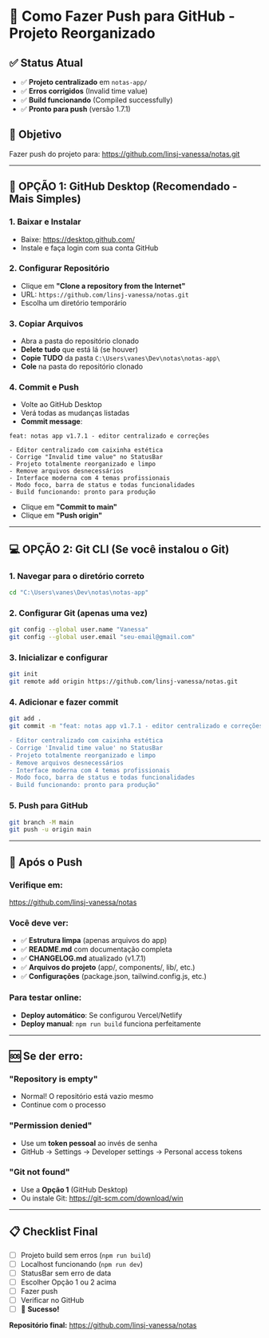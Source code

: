 # 🚀 Como Fazer Push para GitHub - Projeto Reorganizado

## ✅ **Status Atual**
- ✅ **Projeto centralizado** em `notas-app/`
- ✅ **Erros corrigidos** (Invalid time value)
- ✅ **Build funcionando** (Compiled successfully)
- ✅ **Pronto para push** (versão 1.7.1)

## 🎯 **Objetivo**
Fazer push do projeto para: https://github.com/linsj-vanessa/notas.git

---

## 📱 **OPÇÃO 1: GitHub Desktop (Recomendado - Mais Simples)**

### 1. **Baixar e Instalar**
- Baixe: https://desktop.github.com/
- Instale e faça login com sua conta GitHub

### 2. **Configurar Repositório**
- Clique em **"Clone a repository from the Internet"**
- URL: `https://github.com/linsj-vanessa/notas.git`
- Escolha um diretório temporário

### 3. **Copiar Arquivos**
- Abra a pasta do repositório clonado
- **Delete tudo** que está lá (se houver)
- **Copie TUDO** da pasta `C:\Users\vanes\Dev\notas\notas-app\`
- **Cole** na pasta do repositório clonado

### 4. **Commit e Push**
- Volte ao GitHub Desktop
- Verá todas as mudanças listadas
- **Commit message**: 
```
feat: notas app v1.7.1 - editor centralizado e correções

- Editor centralizado com caixinha estética
- Corrige "Invalid time value" no StatusBar  
- Projeto totalmente reorganizado e limpo
- Remove arquivos desnecessários 
- Interface moderna com 4 temas profissionais
- Modo foco, barra de status e todas funcionalidades
- Build funcionando: pronto para produção
```
- Clique em **"Commit to main"**
- Clique em **"Push origin"**

---

## 💻 **OPÇÃO 2: Git CLI (Se você instalou o Git)**

### 1. **Navegar para o diretório correto**
```bash
cd "C:\Users\vanes\Dev\notas\notas-app"
```

### 2. **Configurar Git (apenas uma vez)**
```bash
git config --global user.name "Vanessa"
git config --global user.email "seu-email@gmail.com"
```

### 3. **Inicializar e configurar**
```bash
git init
git remote add origin https://github.com/linsj-vanessa/notas.git
```

### 4. **Adicionar e fazer commit**
```bash
git add .
git commit -m "feat: notas app v1.7.1 - editor centralizado e correções

- Editor centralizado com caixinha estética
- Corrige 'Invalid time value' no StatusBar  
- Projeto totalmente reorganizado e limpo
- Remove arquivos desnecessários 
- Interface moderna com 4 temas profissionais
- Modo foco, barra de status e todas funcionalidades
- Build funcionando: pronto para produção"
```

### 5. **Push para GitHub**
```bash
git branch -M main
git push -u origin main
```

---

## 🎉 **Após o Push**

### Verifique em:
https://github.com/linsj-vanessa/notas

### Você deve ver:
- ✅ **Estrutura limpa** (apenas arquivos do app)
- ✅ **README.md** com documentação completa
- ✅ **CHANGELOG.md** atualizado (v1.7.1)
- ✅ **Arquivos do projeto** (app/, components/, lib/, etc.)
- ✅ **Configurações** (package.json, tailwind.config.js, etc.)

### Para testar online:
- **Deploy automático**: Se configurou Vercel/Netlify
- **Deploy manual**: `npm run build` funciona perfeitamente

---

## 🆘 **Se der erro:**

### "Repository is empty"
- Normal! O repositório está vazio mesmo
- Continue com o processo

### "Permission denied"
- Use um **token pessoal** ao invés de senha
- GitHub → Settings → Developer settings → Personal access tokens

### "Git not found"
- Use a **Opção 1** (GitHub Desktop)
- Ou instale Git: https://git-scm.com/download/win

---

## 📋 **Checklist Final**
- [ ] Projeto build sem erros (`npm run build`)
- [ ] Localhost funcionando (`npm run dev`)
- [ ] StatusBar sem erro de data
- [ ] Escolher Opção 1 ou 2 acima
- [ ] Fazer push
- [ ] Verificar no GitHub
- [ ] 🎉 **Sucesso!**

**Repositório final:** https://github.com/linsj-vanessa/notas 
